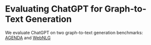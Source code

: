 # Evaluating ChatGPT for Graph-to-Text Generation

We evaluate ChatGPT on two graph-to-text generation benchmarks: [AGENDA](https://github.com/rikdz/GraphWriter/tree/master/data) and [WebNLG](https://gitlab.com/shimorina/webnlg-dataset/-/tree/master/release_v3.0)
